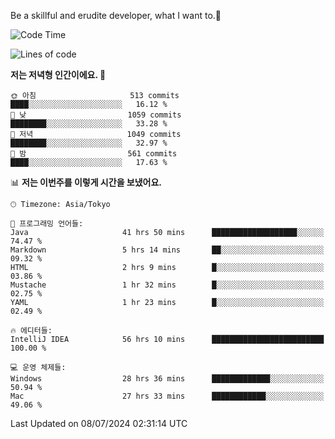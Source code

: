 Be a skillful and erudite developer, what I want to.👶

<!--START_SECTION:waka-->
![Code Time](http://img.shields.io/badge/Code%20Time-1%2C032%20hrs%2035%20mins-blue)

![Lines of code](https://img.shields.io/badge/%EC%A0%80%EB%8A%94%20%EC%97%AC%ED%83%9C%EA%B9%8C%EC%A7%80%20-2.6%20million%20%EC%A4%84%EC%9D%98%20%EC%BD%94%EB%93%9C%EB%A5%BC%20%EC%9E%91%EC%84%B1%ED%96%88%EC%96%B4%EC%9A%94.-blue)

**저는 저녁형 인간이에요. 🦉** 

```text
🌞 아침                     513 commits         ████░░░░░░░░░░░░░░░░░░░░░   16.12 % 
🌆 낮　                     1059 commits        ████████░░░░░░░░░░░░░░░░░   33.28 % 
🌃 저녁                     1049 commits        ████████░░░░░░░░░░░░░░░░░   32.97 % 
🌙 밤　                     561 commits         ████░░░░░░░░░░░░░░░░░░░░░   17.63 % 
```


📊 **저는 이번주를 이렇게 시간을 보냈어요.** 

```text
🕑︎ Timezone: Asia/Tokyo

💬 프로그래밍 언어들: 
Java                     41 hrs 50 mins      ███████████████████░░░░░░   74.47 % 
Markdown                 5 hrs 14 mins       ██░░░░░░░░░░░░░░░░░░░░░░░   09.32 % 
HTML                     2 hrs 9 mins        █░░░░░░░░░░░░░░░░░░░░░░░░   03.86 % 
Mustache                 1 hr 32 mins        █░░░░░░░░░░░░░░░░░░░░░░░░   02.75 % 
YAML                     1 hr 23 mins        █░░░░░░░░░░░░░░░░░░░░░░░░   02.49 % 

🔥 에디터들: 
IntelliJ IDEA            56 hrs 10 mins      █████████████████████████   100.00 % 

💻 운영 체제들: 
Windows                  28 hrs 36 mins      █████████████░░░░░░░░░░░░   50.94 % 
Mac                      27 hrs 33 mins      ████████████░░░░░░░░░░░░░   49.06 % 
```


 Last Updated on 08/07/2024 02:31:14 UTC
<!--END_SECTION:waka-->
